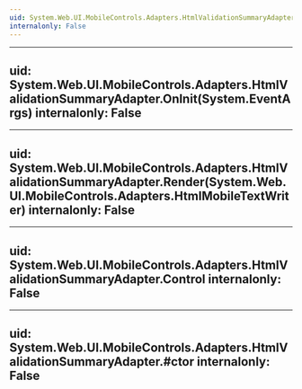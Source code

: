 ```yaml
---
uid: System.Web.UI.MobileControls.Adapters.HtmlValidationSummaryAdapter
internalonly: False
---
```


---
uid: System.Web.UI.MobileControls.Adapters.HtmlValidationSummaryAdapter.OnInit(System.EventArgs)
internalonly: False
---

---
uid: System.Web.UI.MobileControls.Adapters.HtmlValidationSummaryAdapter.Render(System.Web.UI.MobileControls.Adapters.HtmlMobileTextWriter)
internalonly: False
---

---
uid: System.Web.UI.MobileControls.Adapters.HtmlValidationSummaryAdapter.Control
internalonly: False
---

---
uid: System.Web.UI.MobileControls.Adapters.HtmlValidationSummaryAdapter.#ctor
internalonly: False
---
